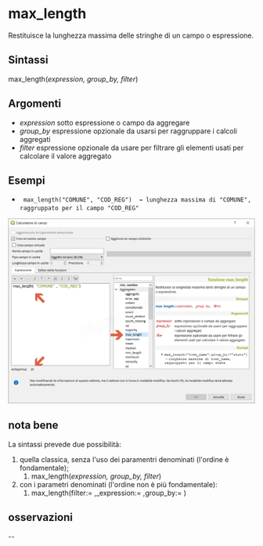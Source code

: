 # max_length

Restituisce la lunghezza massima delle stringhe di un campo o espressione.

## Sintassi

max_length(_expression, group_by, filter_)

## Argomenti

* _expression_ sotto espressione o campo da aggregare
* _group_by_ espressione opzionale da usarsi per raggruppare i calcoli aggregati
* _filter_ espressione opzionale da usare per filtrare gli elementi usati per calcolare il valore aggregato

## Esempi

* ` max_length("COMUNE", "COD_REG")  → lunghezza massima di "COMUNE", raggruppato per il campo "COD_REG"`

![](/img/aggregates/max_length/max_length1.png)

## nota bene

La sintassi prevede due possibilità:
1. quella classica, senza l'uso dei paramentri denominati (l'ordine è fondamentale);
    1. max_length(_expression, group_by, filter_)
2. con i parametri denominati (l'ordine non è più fondamentale): 
    1. max_length(filter:= ,_expression:= ,group_by:= )

## osservazioni

--
